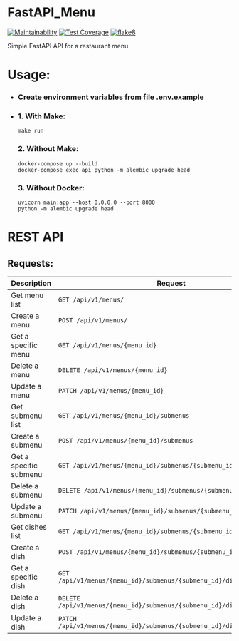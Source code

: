 # FastAPI_Menu

[![Maintainability](https://api.codeclimate.com/v1/badges/e9159925efd9c3308368/maintainability)](https://codeclimate.com/github/SadLaboka/FastAPI_Menu/maintainability)
[![Test Coverage](https://api.codeclimate.com/v1/badges/e9159925efd9c3308368/test_coverage)](https://codeclimate.com/github/SadLaboka/FastAPI_Menu/test_coverage)
[![flake8](https://github.com/SadLaboka/FastAPI_Menu/actions/workflows/flake8.yml/badge.svg)](https://github.com/SadLaboka/FastAPI_Menu/actions/workflows/flake8.yml)

Simple FastAPI API for a restaurant menu.

# Usage:
* ### Create environment variables from file .env.example

* ### 1. With Make: 
     ```
     make run
     ```
  ### 2. Without Make:
     ```
     docker-compose up --build
     docker-compose exec api python -m alembic upgrade head
     ```
  ### 3. Without Docker:
     ```
     uvicorn main:app --host 0.0.0.0 --port 8000
     python -m alembic upgrade head
     ```


# REST API

## Requests:

| Description                                                            | Request                                                                |
|------------------------------------------------------------------------|------------------------------------------------------------------------|
| Get menu list                                                          | `GET /api/v1/menus/`                                                   |
| Create a menu                                                          | `POST /api/v1/menus/`                                                  |
| Get a specific menu                                                    | `GET /api/v1/menus/{menu_id}`                                          |
| Delete a menu                                                          | `DELETE /api/v1/menus/{menu_id}`                                       |
| Update a menu                                                          | `PATCH /api/v1/menus/{menu_id}`                                        |
| Get submenu list                                                       | `GET /api/v1/menus/{menu_id}/submenus`                                 |
| Create a submenu                                                       | `POST /api/v1/menus/{menu_id}/submenus`                                |
| Get a specific submenu                                                 | `GET /api/v1/menus/{menu_id}/submenus/{submenu_id}`                    |
| Delete a submenu                                                       | `DELETE /api/v1/menus/{menu_id}/submenus/{submenu_id}`                 |
| Update a submenu                                                       | `PATCH /api/v1/menus/{menu_id}/submenus/{submenu_id}`                  |
| Get dishes list                                                        | `GET /api/v1/menus/{menu_id}/submenus/{submenu_id}/dishes`             |
| Create a dish                                                          | `POST /api/v1/menus/{menu_id}/submenus/{submenu_id}/dishes`            |
| Get a specific dish                                                    | `GET /api/v1/menus/{menu_id}/submenus/{submenu_id}/dishes/{dish_id}`   |
| Delete a dish                                                          | `DELETE /api/v1/menus/{menu_id}/submenus/{submenu_id}/dishes/{dish_id}`|
| Update a dish                                                          | `PATCH /api/v1/menus/{menu_id}/submenus/{submenu_id}/dishes/{dish_id}` |
